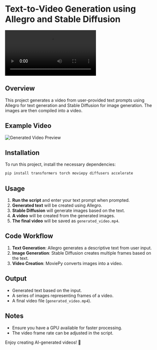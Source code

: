 # Text-to-Video Generation using Allegro and Stable Diffusion
![Generated Video Preview](generated_video.mp4)

## Overview
This project generates a video from user-provided text prompts using Allegro for text generation and Stable Diffusion for image generation. The images are then compiled into a video.

## Example Video
![Generated Video Preview](generated_video.gif)

## Installation
To run this project, install the necessary dependencies:
```sh
pip install transformers torch moviepy diffusers accelerate
```

## Usage
1. **Run the script** and enter your text prompt when prompted.
2. **Generated text** will be created using Allegro.
3. **Stable Diffusion** will generate images based on the text.
4. **A video** will be created from the generated images.
5. **The final video** will be saved as `generated_video.mp4`.

## Code Workflow
1. **Text Generation**: Allegro generates a descriptive text from user input.
2. **Image Generation**: Stable Diffusion creates multiple frames based on the text.
3. **Video Creation**: MoviePy converts images into a video.

## Output
- Generated text based on the input.
- A series of images representing frames of a video.
- A final video file (`generated_video.mp4`).

## Notes
- Ensure you have a GPU available for faster processing.
- The video frame rate can be adjusted in the script.

Enjoy creating AI-generated videos! 🚀

